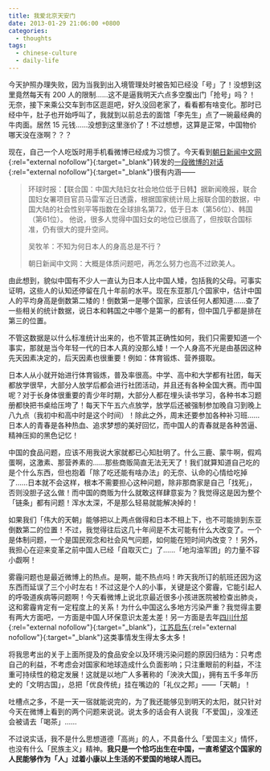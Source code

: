 ```yaml
---
title: 我爱北京天安门
date: 2013-01-29 21:06:00 +0800
categories:
  - thoughts
tags:
  - chinese-culture
  - daily-life
---
```

今天护照办理失败，因为当我到出入境管理处时被告知已经没「号」了！没想到这里竟然每天有 200 人的限制……这不是逼我明天六点多空腹出门「抢号」吗？！无奈，接下来乘公交车到市区逛逛吧，好久没回老家了，看看都有啥变化。那时已经中午，肚子也开始呼叫了，我就到以前总去的面馆「李先生」点了一碗最经典的牛肉面。居然 15 元钱……没想到这里涨价了！不过想想，这算是正常，中国物价哪天没在涨啊？？？

现在，自己一个人吃饭时用手机看微博已经成为习惯了。今天看到[朝日新闻中文网](http://e.weibo.com/asahixxrb){:rel="external nofollow"}{:target="_blank"}转发的[一段微博的对话](http://e.weibo.com/1990301373/zgGoApd2e "来这条微博围观"){:rel="external nofollow"}{:target="_blank"}很有内涵——

> 环球时报：【联合国：中国大陆妇女社会地位低于日韩】据新闻晚报，联合国妇女署项目官员马雷军近日透露，根据国家统计局上报联合国的数据，中国大陆的社会性别平等指数在全球排名第72，低于日本（第56位）、韩国（第61位）。 他说，很多人觉得中国妇女的地位已很高了，但按联合国标准，仍有很大的提升空间。
>
> 吴牧羊：不知为何日本人的身高总是不行？
>
> 朝日新闻中文网：大概是体质问题吧，再怎么努力也高不过欧美人。

由此想到，貌似中国有不少人一直认为日本人比中国人矮，包括我的父母。可事实证明，这些人的认知还停留在几十年前的水平。现在东亚那几个国家中，估计中国人的平均身高是倒数第二矮的！倒数第一是哪个国家，应该任何人都知道……查了一些相关的统计数据，说日本和韩国之中哪个是第一的都有，但中国几乎都是排在第三的位置。

不管这数据是以什么标准统计出来的，也不管其正确性如何，我们只需要知道一个事实，那就是当今年轻一代的日本人真的没那么矮！一个人身高不光是由基因这种先天因素决定的，后天因素也很重要！例如：体育锻炼、营养摄取。

日本人从小就开始进行体育锻炼，普及率很高。中学、高中和大学都有社团，每天都放学很早，大部分人放学后都会进行社团活动，并且还有各种全国大赛。而中国呢？对于长身体很重要的青少年时期，大部分人都在埋头读书学习，各种书本习题册都快把书桌给压垮了！每天下午五六点放学，放学后还被强制参加晚自习到晚上八九点（我初中和高中时是这个时间）！除此之外，周末还要参加各种补习班……日本人的青春是各种热血、追求梦想的美好回忆，而中国人的青春就是各种苦逼、精神压抑的黑色记忆！

中国的食品问题，应该不用我说大家就都已心知肚明了。什么三鹿、蒙牛啊，假鸡蛋啊，这激素、那营养素的……那些商贩简直无法无天了！我们就算知道自己吃的是个什么东西，但也抱着「除了吃还能有啥办法」的无奈、认命的心情给吃掉了……日本就不会这样，根本不需要担心这种问题，除非那商家是自己「找死」，否则没胆子这么做！而中国的商贩为什么就敢这样肆意妄为？我觉得这是因为整个「链条」都有问题！浑水太深，不是那么轻易就能解决掉的！

如果我们「伟大的天朝」能够把以上两点做得和日本不相上下，也不可能排到东亚倒数第二的位置！不过，我觉得往后这几十年间是不太可能有什么大改变了。一个是体制问题，一个是国民观念和社会风气问题，如何能在短时间内改变？！另外，我担心在迎来变革之前中国人已经「自取灭亡」了……「地沟油军团」的力量不容小觑啊！

雾霾问题也是最近微博上的热点。是啊，能不热点吗！昨天我所订的航班还因为这东西而延误了三个小时左右！不过这是个人的小事，关键是这个雾霾，它能引起人的呼吸道疾病等问题啊！今天看微博上说北京最近很多小孩进医院被检查出肺炎，这和雾霾肯定有一定程度上的关系！为什么中国这么多地方污染严重？我觉得主要有两大方面吧，一方面是中国人环保意识太差太差！另一方面是去年[四川什邡](http://zh.wikipedia.org/wiki/2012%E5%B9%B4%E4%BB%80%E9%82%A1%E5%B8%82%E5%8F%8D%E5%AF%B9%E9%92%BC%E9%93%9C%E9%A1%B9%E7%9B%AE%E4%BA%8B%E4%BB%B6 "2012年什邡市反对钼铜项目事件"){:rel="external nofollow"}{:target="_blank"}，[江苏启东](http://zh.wikipedia.org/wiki/2012%E5%B9%B4%E5%90%AF%E4%B8%9C%E5%B8%82%E5%8F%8D%E5%AF%B9%E6%8E%92%E6%B1%A1%E9%A1%B9%E7%9B%AE%E4%BA%8B%E4%BB%B6 "2012年启东市反对排污项目事件"){:rel="external nofollow"}{:target="_blank"}这类事情发生得太多太多！

将我思考出的关于上面所提及的食品安全以及环境污染问题的原因归结为：只考虑自己的利益，不考虑会对国家和地球造成什么负面影响；只注重眼前的利益，不注重可持续性的稳定发展！这就是以地广人多著称的「泱泱大国」，拥有五千多年历史的「文明古国」，总把「优良传统」挂在嘴边的「礼仪之邦」——「天朝」！

吐槽点之多，不是一天一宿就能说完的，为了我还能够见到明天的太阳，就只针对今天在微博上看到的两个问题来说说。说太多的话会有人说我「不爱国」，没准还会被请去「喝茶」……

不过说实话，我不是什么思想道德「高尚」的人，不具备什么「爱国主义」情怀，也没有什么「民族主义」精神。**我只是一个恰巧出生在中国，一直希望这个国家的人民能够作为「人」过着小康以上生活的不爱国的地球人而已。**
